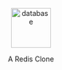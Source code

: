 
<p align="center"><img width="80" height="80" src="https://img.icons8.com/bubbles/100/database.png" alt="database"/></p>
<p align="center">A Redis Clone</p>
